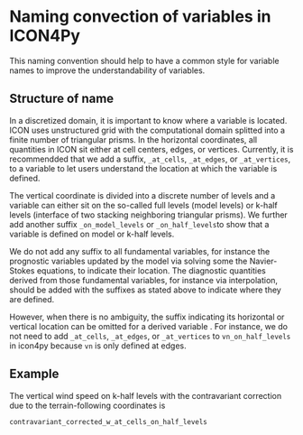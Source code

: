 # Naming convection of variables in ICON4Py

This naming convention should help to have a common style for variable names to improve the understandability of variables.


## Structure of name

In a discretized domain, it is important to know where a variable is located.
ICON uses unstructured grid with the computational domain splitted into a finite number of triangular prisms. In the horizontal coordinates, all quantities in ICON sit either at cell centers, edges, or vertices. 
Currently, it is recommendded that we add a suffix, `_at_cells`, `_at_edges`, or `_at_vertices`, to a variable to let users understand the location at which the variable is defined. 

The vertical coordinate is divided into a discrete number of levels and a variable can either sit on the so-called full levels (model levels) or k-half levels (interface of two stacking neighboring triangular prisms). We further add another suffix `_on_model_levels` or `_on_half_levels`to show that a variable is defined on model or k-half levels.


We do not add any suffix to all fundamental variables, for instance the prognostic variables updated by the model via solving some the Navier-Stokes equations, to indicate their location. The diagnostic quantities derived from those fundamental variables, for instance via interpolation, should be added with the suffixes as stated above to indicate where they are defined. 

However, when there is no ambiguity, the suffix indicating its horizontal or vertical location can be omitted for a derived variable . For instance, we do not need to add `_at_cells`, `_at_edges`, or `_at_vertices` to `vn_on_half_levels` in icon4py because `vn` is only defined at edges. 

## Example

The vertical wind speed on k-half levels with the contravariant correction due to the terrain-following coordinates is 

```
contravariant_corrected_w_at_cells_on_half_levels
```
